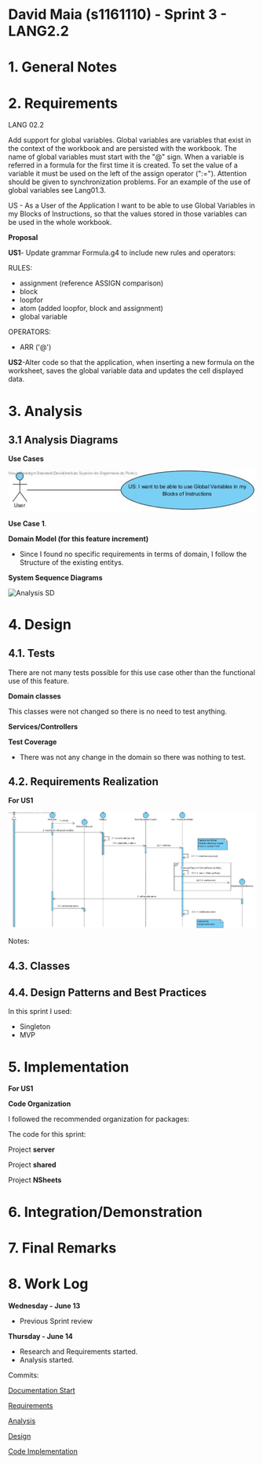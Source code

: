 **David Maia** (s1161110) - Sprint 3 - LANG2.2
===============================

# 1. General Notes


# 2. Requirements

LANG 02.2

Add support for global variables. Global variables are variables that exist in the context of the workbook and are persisted with the workbook. The name of global variables must start with the "@" sign. When a variable is referred in a formula for the first time it is created. To set the value of a variable it must be used on the left of the assign operator (":="). Attention should be given to synchronization problems. For an example of the use of global variables see Lang01.3.

US - As a User of the Application I want to be able to use Global Variables in my Blocks of Instructions, so that the values stored in those variables can be used in the whole workbook.

**Proposal**

**US1**- Update grammar Formula.g4 to include new rules and operators:

RULES:
* assignment (reference ASSIGN comparison)
* block
* loopfor
* atom (added loopfor, block and assignment)
* global variable

OPERATORS:
* ARR ('@')

**US2**-Alter code so that the application, when inserting a new formula on the worksheet, saves the global variable data and updates the cell displayed data.

# 3. Analysis




## 3.1 Analysis Diagrams


**Use Cases**

![Use Cases](us.jpg)

 **Use Case 1**.

**Domain Model (for this feature increment)**

- Since I found no specific requirements in terms of domain, I follow the Structure of the existing entitys.

**System Sequence Diagrams**

![Analysis SD](SSD1.jpg)

# 4. Design


## 4.1. Tests


There are not many tests possible for this use case other than the functional use of this feature.

**Domain classes**

This classes were not changed so there is no need to test anything.

**Services/Controllers**



**Test Coverage**  
- There was not any change in the domain so there was nothing to test.

## 4.2. Requirements Realization

**For US1**

![SD US1](SD.jpg)

Notes:  


## 4.3. Classes

## 4.4. Design Patterns and Best Practices

In this sprint I used:  
- Singleton
- MVP  


# 5. Implementation

**For US1**



**Code Organization**  

I followed the recommended organization for packages:  

The code for this sprint:  

Project **server**


Project **shared**  



Project **NSheets**




# 6. Integration/Demonstration


# 7. Final Remarks


# 8. Work Log
**Wednesday - June 13**
* Previous Sprint review

**Thursday - June 14**
* Research and Requirements started.
* Analysis started.


Commits:

[Documentation Start](https://bitbucket.org/lei-isep/lapr4-18-2dl/commits/1514ceb2a44e)

[Requirements]()

[Analysis]()

[Design]()

[Code Implementation ]()

